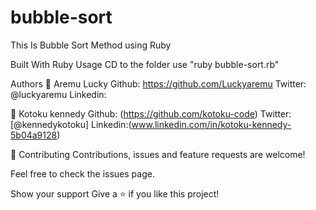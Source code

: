 # bubble-sort

This Is Bubble Sort Method using Ruby

Built With
Ruby
Usage
CD to the folder
use "ruby bubble-sort.rb"

Authors
👤 Aremu Lucky
Github: https://github.com/Luckyaremu
Twitter: @luckyaremu
Linkedin:

👤 Kotoku kennedy
Github: (https://github.com/kotoku-code)
Twitter:[@kennedykotoku]
Linkedin:(www.linkedin.com/in/kotoku-kennedy-5b04a9128)

🤝 Contributing
Contributions, issues and feature requests are welcome!

Feel free to check the issues page.

Show your support
Give a ⭐️ if you like this project!